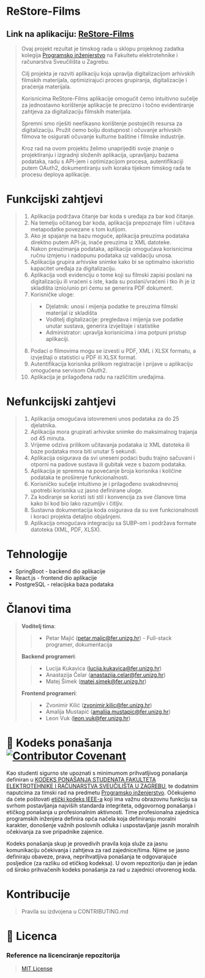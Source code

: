 # ReStore-Films

## Link na aplikaciju: [ReStore-Films](https://restore-films-frontend.onrender.com/)

>Ovaj projekt rezultat je timskog rada u sklopu projeknog zadatka kolegija [Programsko inženjerstvo](https://www.fer.unizg.hr/predmet/proinz) na Fakultetu elektrotehnike i računarstva Sveučilišta u Zagrebu. 
>
>Cilj projekta je razviti aplikaciju koja upravlja digitalizacijom arhivskih filmskih materijala, optimizirajući proces grupiranja, digitalizacije i praćenja materijala.
>
>Korisnicima ReStore-Films aplikacije omogućit ćemo intuitivno sučelje za jednostavno korištenje aplikacije te precizno i točno evidentiranje zahtjeva za digitalizaciju filmskih materijala.
>
>Spremni smo riješiti neefikasno korištenje postojećih resursa za digitalizaciju. Pružit ćemo bolju dostupnost i očuvanje arhivskih filmova te osigurati očuvanje kulturne baštine i filmske industrije.
>
>Kroz rad na ovom projektu želimo unaprijediti svoje znanje o projektiranju i izgradnji složenih aplikacija, upravljanju bazama podataka, radu s API-jem i optimizacijom procesa, autentifikaciji putem OAuth2, dokumentiranju svih koraka tijekom timskog rada te procesu deploya aplikacije.


# Funkcijski zahtjevi

> 
>1. Aplikacija podržava čitanje bar koda s uređaja za bar kod čitanje.
>2. Na temelju očitanog bar koda, aplikacija prepoznaje film i učitava metapodatke povezane s tom kutijom.
>3. Ako je spajanje na bazu moguće, aplikacija preuzima podataka direktno putem API-ja, inače preuzima iz XML datoteke.
>4. Nakon preuzimanja podataka, aplikacija omogućava korisnicima ručnu izmjenu i nadopunu podataka uz validaciju unosa.
>5. Aplikacija grupira arhivske snimke kako bi se optimalno iskoristio kapacitet uređaja za digitalizaciju.
>6. Aplikacija vodi evidenciju o tome koji su filmski zapisi poslani na digitalizaciju ili vraćeni s iste, kada su poslani/vraćeni i tko ih je iz skladišta iznio/unio  pri čemu se generira PDF dokument. 
>7. Korisničke uloge:
>>- Djelatnik: unosi i mijenja podatke te preuzima filmski materijal iz skladišta
>>- Voditelj digitalizacije: pregledava i mijenja sve podatke unutar sustava, generira izvještaje i statistike
>>- Administrator: upravlja korisnicima i ima potpuni pristup aplikaciji.
>8. Podaci o filmovima mogu se izvesti u PDF, XML i XLSX formatu, a izvještaji o statistici u PDF ili XLSX format.
>9. Autentifikacija korisnika prilikom registracije i prijave u aplikaciju omogućena servisom OAuth2.
>10. Aplikacija je prilagođena radu na različitim uređajima.

# Nefunkcijski zahtjevi

>1. Aplikacija omogućava istovremeni unos podataka za do 25 djelatnika.
>2. Aplikacija mora grupirati arhivske snimke do maksimalnog trajanja od 45 minuta.
>3. Vrijeme odziva prilikom učitavanja podataka iz XML datoteka ili baze podataka mora biti unutar 5 sekundi.
>4. Aplikacija osigurava da svi uneseni podaci budu trajno sačuvani i otporni na padove sustava ili gubitak veze s bazom podataka.
>5. Aplikacija je spremna na povećanje broja korisnika i količine podataka te proširenje funkcionalnosti.
>6. Korisničko sučelje intuitivno je i prilagođeno svakodnevnoj upotrebi korisnika uz jasno definirane uloge.
>7. Za kodiranje se koristi isti stil i konvencija za sve članove tima kako bi kod bio lako razumljiv i čitljiv.
>8. Sustavna dokumentacija koda osigurava da su sve funkcionalnosti i koraci projekta detaljno objašnjeni.
>9. Aplikacija omogućava integraciju sa SUBP-om i podržava formate datoteka (XML, PDF, XLSX).


# Tehnologije

- SpringBoot - backend dio aplikacije
- React.js - frontend dio aplikacije
- PostgreSQL - relacijska baza podataka


# Članovi tima 

> **Voditelj tima**:
>>- Petar Majić (petar.majic@fer.unizg.hr) - Full-stack programer, dokumentacija
>
> **Backend programeri**:
>>- Lucija Kukavica (lucija.kukavica@fer.unizg.hr)
>>- Anastazija Čelar (anastazija.celar@fer.unizg.hr)
>>- Matej Šimek (matej.simek@fer.unizg.hr)
>
> **Frontend programeri**:
>>- Zvonimir Kilić (zvonimir.kilic@fer.unizg.hr)
>>- Amalija Mustapić (amalija.mustapic@fer.unizg.hr)
>>- Leon Vuk (leon.vuk@fer.unizg.hr)

# 📝 Kodeks ponašanja [![Contributor Covenant](https://img.shields.io/badge/Contributor%20Covenant-2.1-4baaaa.svg)](CODE_OF_CONDUCT.md)
Kao studenti sigurno ste upoznati s minimumom prihvatljivog ponašanja definiran u [KODEKS PONAŠANJA STUDENATA FAKULTETA ELEKTROTEHNIKE I RAČUNARSTVA SVEUČILIŠTA U ZAGREBU](https://www.fer.hr/_download/repository/Kodeks_ponasanja_studenata_FER-a_procisceni_tekst_2016%5B1%5D.pdf), te dodatnim naputcima za timski rad na predmetu [Programsko inženjerstvo](https://wwww.fer.hr).
Očekujemo da ćete poštovati [etički kodeks IEEE-a](https://www.ieee.org/about/corporate/governance/p7-8.html) koji ima važnu obrazovnu funkciju sa svrhom postavljanja najviših standarda integriteta, odgovornog ponašanja i etičkog ponašanja u profesionalnim aktivnosti. Time profesionalna zajednica programskih inženjera definira opća načela koja definiranju  moralni karakter, donošenje važnih poslovnih odluka i uspostavljanje jasnih moralnih očekivanja za sve pripadnike zajenice.

Kodeks ponašanja skup je provedivih pravila koja služe za jasnu komunikaciju očekivanja i zahtjeva za rad zajednice/tima. Njime se jasno definiraju obaveze, prava, neprihvatljiva ponašanja te  odgovarajuće posljedice (za razliku od etičkog kodeksa). U ovom repozitoriju dan je jedan od široko prihvačenih kodeks ponašanja za rad u zajednici otvorenog koda.

# Kontribucije
>Pravila su izdvojena u CONTRIBUTING.md

# 📝 Licenca

### Reference na licenciranje repozitorija

>[MIT License](https://github.com/petarmajic/ReStore-Films/blob/master/LICENSE)

